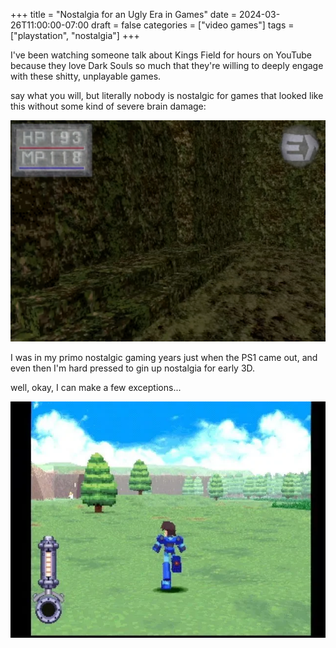 +++
title = "Nostalgia for an Ugly Era in Games"
date = 2024-03-26T11:00:00-07:00
draft = false
categories = ["video games"]
tags = ["playstation", "nostalgia"]
+++

I've been watching someone talk about Kings Field for hours on YouTube because they love Dark Souls so much that they're willing to deeply engage with these shitty, unplayable games.

say what you will, but literally nobody is nostalgic for games that looked like this without some kind of severe brain damage:

![](./ugly.png)

I was in my primo nostalgic gaming years just when the PS1 came out, and even then I'm hard pressed to gin up nostalgia for early 3D.


well, okay, I can make a few exceptions...

![](./pretty.png)